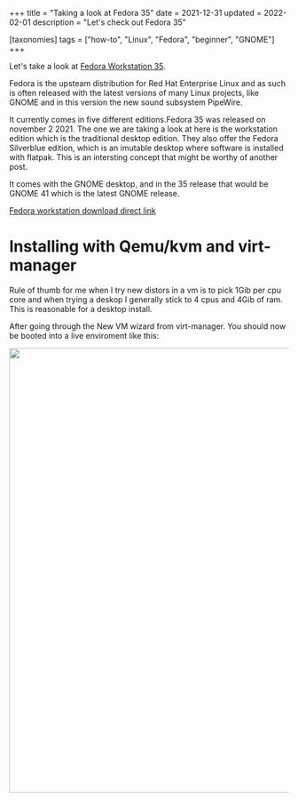 +++
title = "Taking a look at Fedora 35"
date = 2021-12-31
updated = 2022-02-01
description = "Let's check out Fedora 35"

[taxonomies]
tags = ["how-to", "Linux", "Fedora", "beginner", "GNOME"]
+++

Let's take a look at [Fedora Workstation 35](https://getfedora.org/). 

<!-- more -->

Fedora is the upsteam distribution for Red Hat Enterprise Linux and as such is often released with the latest versions of many Linux projects, like GNOME and in this version the new sound subsystem PipeWire.

It currently comes in five different editions.Fedora 35 was released on november 2 2021.
The one we are taking a look at here is the workstation edition which is
the traditional desktop edition. They also offer the Fedora Silverblue edition, which is an imutable desktop where software is installed with flatpak. This is an intersting concept that might be worthy of another post.

It comes with the GNOME desktop, and in the 35 release that would be GNOME 41 which is the latest GNOME release.


[Fedora workstation download direct link](https://download.fedoraproject.org/pub/fedora/linux/releases/35/Workstation/x86_64/iso/Fedora-Workstation-Live-x86_64-35-1.2.iso)

# Installing with Qemu/kvm and virt-manager

 Rule of thumb for me when I try new distors in a vm is to pick 1Gib per cpu core and when trying a deskop I generally stick to 4 cpus and 4Gib of ram. This is reasonable for a desktop install.

After going through the New VM wizard from virt-manager. You should now be booted into a live enviroment like this: 


<img src="/img/install fedora/1-step.png" width="800">

